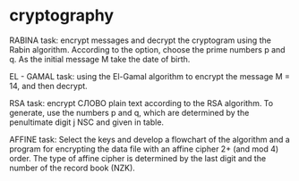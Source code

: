 # cryptography

RABINA task:
  encrypt messages and decrypt the cryptogram using the Rabin algorithm. According to the option, choose the prime numbers p and q. As the initial message M take     the date of birth.

EL - GAMAL task:
  using the El-Gamal algorithm to encrypt the message M = 14, and then decrypt.

RSA task:
   encrypt СЛОВО plain text according to the RSA algorithm. To generate, use the numbers p and q, which are determined by the penultimate digit j NSC and given in table.

AFFINE task:
  Select the keys and develop a flowchart of the algorithm and a program for encrypting the data file with an affine cipher 2+ (and mod 4) order. The type of affine cipher is determined by the last digit and the number of the record book (NZK).
  
